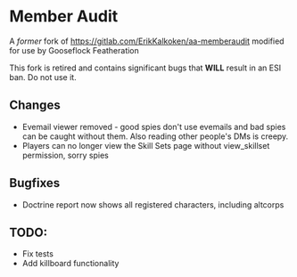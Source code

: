 # Member Audit

A *former* fork of https://gitlab.com/ErikKalkoken/aa-memberaudit modified for use by Gooseflock Featheration

This fork is retired and contains significant bugs that **WILL** result in an ESI ban. Do not use it.

## Changes

* Evemail viewer removed - good spies don't use evemails and bad spies can be caught without them. Also reading other people's DMs is creepy.
* Players can no longer view the Skill Sets page without view_skillset permission, sorry spies

## Bugfixes

* Doctrine report now shows all registered characters, including altcorps

## TODO:

* Fix tests
* Add killboard functionality
